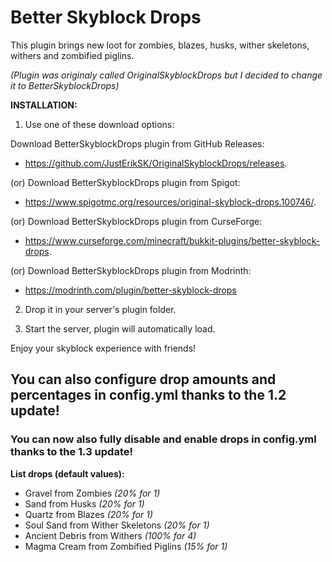 # Better Skyblock Drops
This plugin brings new loot for zombies, blazes, husks, wither skeletons, withers and zombified piglins.

_(Plugin was originaly called OriginalSkyblockDrops but I decided to change it to BetterSkyblockDrops)_

**INSTALLATION:**

1. Use one of these download options:

Download BetterSkyblockDrops plugin from GitHub Releases: 
- https://github.com/JustErikSK/OriginalSkyblockDrops/releases.

(or) Download BetterSkyblockDrops plugin from Spigot: 
- https://www.spigotmc.org/resources/original-skyblock-drops.100746/.

(or) Download BetterSkyblockDrops plugin from CurseForge:
- https://www.curseforge.com/minecraft/bukkit-plugins/better-skyblock-drops.

(or) Download BetterSkyblockDrops plugin from Modrinth:
- https://modrinth.com/plugin/better-skyblock-drops
  
2. Drop it in your server's plugin folder.
  
3. Start the server, plugin will automatically load.
  
Enjoy your skyblock experience with friends!

## You can also configure drop amounts and percentages in config.yml thanks to the 1.2 update!
### You can now also fully disable and enable drops in config.yml thanks to the 1.3 update!

**List drops (default values):**
- Gravel from Zombies _(20% for 1)_
- Sand from Husks _(20% for 1)_
- Quartz from Blazes _(20% for 1)_
- Soul Sand from Wither Skeletons _(20% for 1)_
- Ancient Debris from Withers _(100% for 4)_
- Magma Cream from Zombified Piglins _(15% for 1)_
